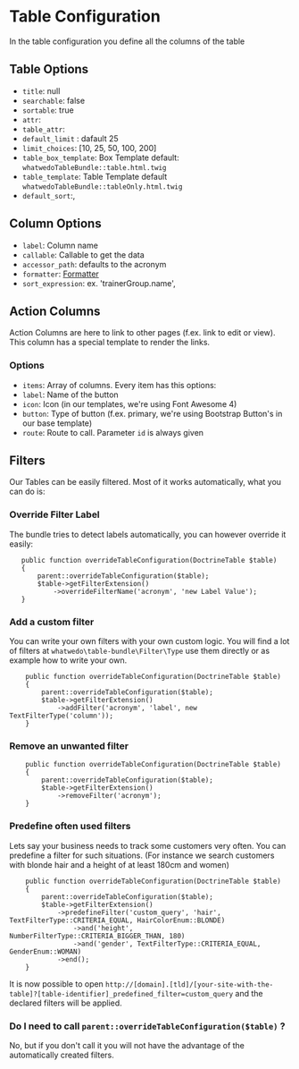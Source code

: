 # Table Configuration

In the table configuration you define all the columns of the table

## Table Options


- `title`: null
- `searchable`: false
- `sortable`: true
- `attr`:
- `table_attr`: 
- `default_limit` : dafault 25
- `limit_choices`:  [10, 25, 50, 100, 200]
- `table_box_template`: Box Template default: `whatwedoTableBundle::table.html.twig`
- `table_template`: Table Template default  `whatwedoTableBundle::tableOnly.html.twig`
- `default_sort`:,


## Column Options

- `label`: Column name
- `callable`: Callable to get the data
- `accessor_path`: defaults to the acronym
- `formatter`: [Formatter](formatter.md)
- `sort_expression`: ex.  'trainerGroup.name',

## Action Columns

Action Columns are here to link to other pages (f.ex. link to edit or view).
This column has a special template to render the links.

### Options

- `items`: Array of columns. Every item has this options:
- `label`: Name of the button
- `icon`: Icon (in our templates, we're using Font Awesome 4)
- `button`: Type of button (f.ex. primary, we're using Bootstrap Button's in our base template)
- `route`: Route to call. Parameter `id` is always given

## Filters
Our Tables can be easily filtered. Most of it works automatically, what you can do is:

### Override Filter Label
The bundle tries to detect labels automatically, you can however override it easily:
 ```
    public function overrideTableConfiguration(DoctrineTable $table)
    {
        parent::overrideTableConfiguration($table);
        $table->getFilterExtension()
            ->overrideFilterName('acronym', 'new Label Value');
    } 
```

### Add a custom filter
You can write your own filters with your own custom logic. You will find a lot of filters at `whatwedo\table-bundle\Filter\Type` use them directly or as example how to write your own.
```
    public function overrideTableConfiguration(DoctrineTable $table)
    {
        parent::overrideTableConfiguration($table);
        $table->getFilterExtension()
            ->addFilter('acronym', 'label', new TextFilterType('column'));
    }
```

### Remove an unwanted filter

```
    public function overrideTableConfiguration(DoctrineTable $table)
    {
        parent::overrideTableConfiguration($table);
        $table->getFilterExtension()
            ->removeFilter('acronym');
    }
```

### Predefine often used filters
Lets say your business needs to track some customers very often. You can predefine a filter for such situations.
(For instance we search customers with blonde hair and a height of at least 180cm and women) 
```
    public function overrideTableConfiguration(DoctrineTable $table)
    {
        parent::overrideTableConfiguration($table);
        $table->getFilterExtension()
            ->predefineFilter('custom_query', 'hair', TextFilterType::CRITERIA_EQUAL, HairColorEnum::BLONDE)
                ->and('height', NumberFilterType::CRITERIA_BIGGER_THAN, 180)
                ->and('gender', TextFilterType::CRITERIA_EQUAL, GenderEnum::WOMAN)
            ->end();
    }
```
It is now possible to open `http://[domain].[tld]/[your-site-with-the-table]?[table-identifier]_predefined_filter=custom_query` and the declared filters will be applied. 

### Do I need to call `parent::overrideTableConfiguration($table)` ?
No, but if you don't call it you will not have the advantage of the automatically created filters. 

